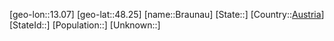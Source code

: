 ﻿---
location: [48.25,13.07]
type: City
tags:
- geo/City


SpocWebEntityId: 29322
isDeleted: false
confidential: public

---
[geo-lon::13.07]
[geo-lat::48.25]
[name::Braunau]
[State::]
[Country::[Austria](geo/Continent/Europe/Austria.md)]
[StateId::]
[Population::]
[Unknown::]

